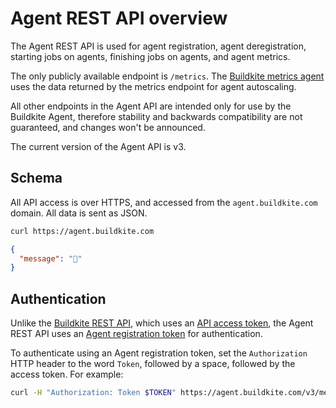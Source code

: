 # Agent REST API overview

The Agent REST API is used for agent registration, agent deregistration, starting jobs on agents, finishing jobs on agents, and agent metrics.

The only publicly available endpoint is `/metrics`. The [Buildkite metrics agent](https://github.com/buildkite/buildkite-agent-metrics) uses the data returned by the metrics endpoint for agent autoscaling.

All other endpoints in the Agent API are intended only for use by the Buildkite Agent, therefore stability and backwards compatibility are not guaranteed, and changes won't be announced.

The current version of the Agent API is v3.

## Schema

All API access is over HTTPS, and accessed from the `agent.buildkite.com` domain. All data is sent as JSON.

```bash
curl https://agent.buildkite.com
```

```json
{
  "message": "👋"
}
```

## Authentication

Unlike the [Buildkite REST API](/docs/apis/rest-api), which uses an [API access token](/docs/apis/rest-api#authentication), the Agent REST API uses an [Agent registration token](/docs/agent/v3/tokens) for authentication.

To authenticate using an Agent registration token, set the `Authorization` HTTP header to the word `Token`, followed by a space, followed by the access token. For example:

```bash
curl -H "Authorization: Token $TOKEN" https://agent.buildkite.com/v3/metrics
```
